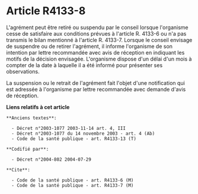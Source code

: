 # Article R4133-8

L'agrément peut être retiré ou suspendu par le conseil lorsque l'organisme cesse de satisfaire aux conditions prévues à
l'article R. 4133-6 ou n'a pas transmis le bilan mentionné à l'article R. 4133-7. Lorsque le conseil envisage de suspendre ou
de retirer l'agrément, il informe l'organisme de son intention par lettre recommandée avec avis de réception en indiquant les
motifs de la décision envisagée. L'organisme dispose d'un délai d'un mois à compter de la date à laquelle il a été informé
pour présenter ses observations.

La suspension ou le retrait de l'agrément fait l'objet d'une notification qui est adressée à l'organisme par lettre
recommandée avec demande d'avis de réception.

**Liens relatifs à cet article**

	**Anciens textes**:

	  - Décret n°2003-1077 2003-11-14 art. 4, III
	  - Décret n°2003-1077 du 14 novembre 2003 - art. 4 (Ab)
	  - Code de la santé publique - art. R4133-13 (T)

	**Codifié par**:

	  - Décret n°2004-802 2004-07-29

	**Cite**:

	  - Code de la santé publique - art. R4133-6 (M)
	  - Code de la santé publique - art. R4133-7 (M)
